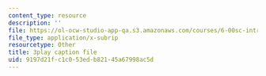 ```yaml
---
content_type: resource
description: ''
file: https://ol-ocw-studio-app-qa.s3.amazonaws.com/courses/6-00sc-introduction-to-computer-science-and-programming-spring-2011/9197d21fc1c053edb82145a67998ac5d_QnAUd-em3E.vtt
file_type: application/x-subrip
resourcetype: Other
title: 3play caption file
uid: 9197d21f-c1c0-53ed-b821-45a67998ac5d
---
```

